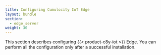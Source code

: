 ```yaml
---
title: Configuring Cumulocity IoT Edge
layout: bundle
section: 
  - edge_server
weight: 30
---
```


This section describes configuring {{< product-c8y-iot >}} Edge. You can perform all the configuration only after a successful installation.

